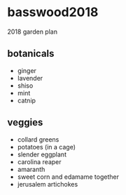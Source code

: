 # basswood2018
2018 garden plan

## botanicals
* ginger
* lavender
* shiso
* mint
* catnip

## veggies
* collard greens
* potatoes (in a cage)
* slender eggplant
* carolina reaper
* amaranth
* sweet corn and edamame together
* jerusalem artichokes

